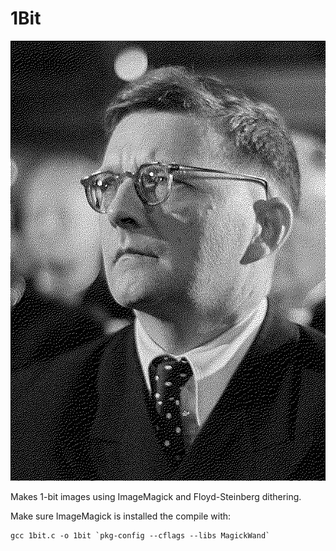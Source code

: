 # 1Bit

![1-Bit Portrait of Dmitri Shostakovich](./onebit.jpg)

Makes 1-bit images using ImageMagick and Floyd-Steinberg dithering.

Make sure ImageMagick is installed the compile with:

```
gcc 1bit.c -o 1bit `pkg-config --cflags --libs MagickWand`
```
